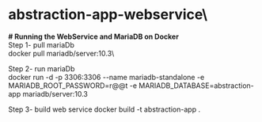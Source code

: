 # abstraction-app-webservice\

**# Running the WebService and MariaDB on Docker**\
Step 1- pull mariaDb\
docker pull mariadb/server:10.3\
 
Step 2- run mariaDb\
docker run -d -p 3306:3306 --name mariadb-standalone -e MARIADB_ROOT_PASSWORD=r@@t -e MARIADB_DATABASE=abstraction-app mariadb/server:10.3

Step 3- build web service
docker build -t abstraction-app .
